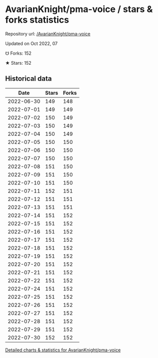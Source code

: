 # AvarianKnight/pma-voice / stars & forks statistics

Repository url: [/AvarianKnight/pma-voice](https://github.com/AvarianKnight/pma-voice)

Updated on Oct 2022, 07

☋ Forks: 152

★ Stars: 152

## Historical data
| Date | Stars | Forks |
|------|-------|-------|
| 2022-06-30 | 149 | 148 | 
| 2022-07-01 | 149 | 149 | 
| 2022-07-02 | 150 | 149 | 
| 2022-07-03 | 150 | 149 | 
| 2022-07-04 | 150 | 149 | 
| 2022-07-05 | 150 | 150 | 
| 2022-07-06 | 150 | 150 | 
| 2022-07-07 | 150 | 150 | 
| 2022-07-08 | 151 | 150 | 
| 2022-07-09 | 151 | 150 | 
| 2022-07-10 | 151 | 150 | 
| 2022-07-11 | 152 | 151 | 
| 2022-07-12 | 151 | 151 | 
| 2022-07-13 | 151 | 151 | 
| 2022-07-14 | 151 | 152 | 
| 2022-07-15 | 151 | 152 | 
| 2022-07-16 | 151 | 152 | 
| 2022-07-17 | 151 | 152 | 
| 2022-07-18 | 151 | 152 | 
| 2022-07-19 | 151 | 152 | 
| 2022-07-20 | 151 | 152 | 
| 2022-07-21 | 151 | 152 | 
| 2022-07-22 | 151 | 152 | 
| 2022-07-24 | 151 | 152 | 
| 2022-07-25 | 151 | 152 | 
| 2022-07-26 | 151 | 152 | 
| 2022-07-27 | 151 | 152 | 
| 2022-07-28 | 151 | 152 | 
| 2022-07-29 | 151 | 152 | 
| 2022-07-30 | 152 | 152 | 


[Detailed charts & statistics for AvarianKnight/pma-voice](https://reviewgithub.com/rep/AvarianKnight/pma-voice)
